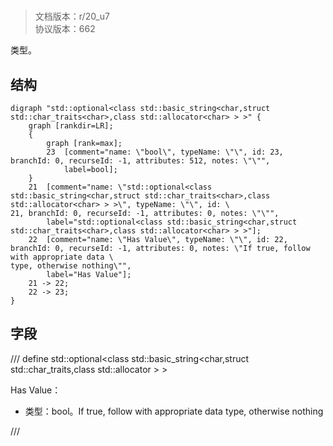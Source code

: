# <!-- md:samp std::optional<class std::basic_string<char,struct std::char_traits<char>,class std::allocator<char> > > -->

> 文档版本：r/20_u7<br/>协议版本：662

<!-- md:samp std::optional<class std::basic_string<char,struct std::char_traits<char>,class std::allocator<char> > > -->类型。

## 结构

```viz
digraph "std::optional<class std::basic_string<char,struct std::char_traits<char>,class std::allocator<char> > >" {
	graph [rankdir=LR];
	{
		graph [rank=max];
		23	[comment="name: \"bool\", typeName: \"\", id: 23, branchId: 0, recurseId: -1, attributes: 512, notes: \"\"",
			label=bool];
	}
	21	[comment="name: \"std::optional<class std::basic_string<char,struct std::char_traits<char>,class std::allocator<char> > >\", typeName: \"\", id: \
21, branchId: 0, recurseId: -1, attributes: 0, notes: \"\"",
		label="std::optional<class std::basic_string<char,struct std::char_traits<char>,class std::allocator<char> > >"];
	22	[comment="name: \"Has Value\", typeName: \"\", id: 22, branchId: 0, recurseId: -1, attributes: 0, notes: \"If true, follow with appropriate data \
type, otherwise nothing\"",
		label="Has Value"];
	21 -> 22;
	22 -> 23;
}

```

## 字段

/// define
std::optional<class std::basic_string<char,struct std::char_traits<char>,class std::allocator<char> > >

Has Value：<!-- md:samp bool -->

- 类型：bool。If true, follow with appropriate data type, otherwise nothing


///
